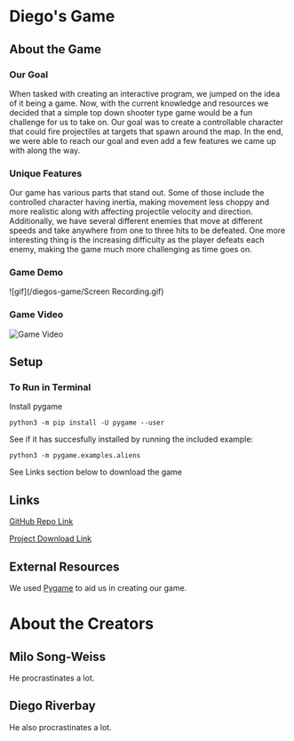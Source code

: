 # Diego's Game

## About the Game

### Our Goal

When tasked with creating an interactive program, we jumped on the idea of it being a game. Now, with the current knowledge and resources we decided that a simple top down shooter type game would be a fun challenge for us to take on. Our goal was to create a controllable character that could fire projectiles at targets that spawn around the map. In the end, we were able to reach our goal and even add a few features we came up with along the way.

### Unique Features

Our game has various parts that stand out. Some of those include the controlled character having inertia, making movement less choppy and more realistic along with affecting projectile velocity and direction. Additionally, we have several different enemies that move at different speeds and take anywhere from one to three hits to be defeated. One more interesting thing is the increasing difficulty as the player defeats each enemy, making the game much more challenging as time goes on.

### Game Demo

![gif](/diegos-game/Screen Recording.gif)

### Game Video

![Game Video](https://youtu.be/iR_xaR4zmPA)


## Setup

### To Run in Terminal

Install pygame

`python3 -m pip install -U pygame --user`

See if it has succesfully installed by running the included example:

`python3 -m pygame.examples.aliens`

See Links section below to download the game


## Links

[GitHub Repo Link](https://github.com/olincollege/diegos-game)

[Project Download Link](https://github.com/olincollege/diegos-game/archive/refs/heads/main.zip)

## External Resources

We used [Pygame](https://www.pygame.org/news) to aid us in creating our game.

# About the Creators

## Milo Song-Weiss

He procrastinates a lot.

## Diego Riverbay

He also procrastinates a lot.
